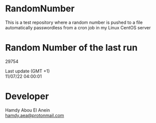 # RandomNumber    
This is a test repository where a random number is pushed to a file automatically passwordless from a cron job in my Linux CentOS server    
# Random Number of the last run   
29754
      
Last update (GMT +1)    
11/07/22 04:00:01
# Developer    
Hamdy Abou El Anein   
hamdy.aea@protonmail.com
